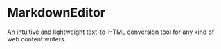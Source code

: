 # MarkdownEditor
An intuitive and lightweight text-to-HTML conversion tool for any kind of web content writers.
